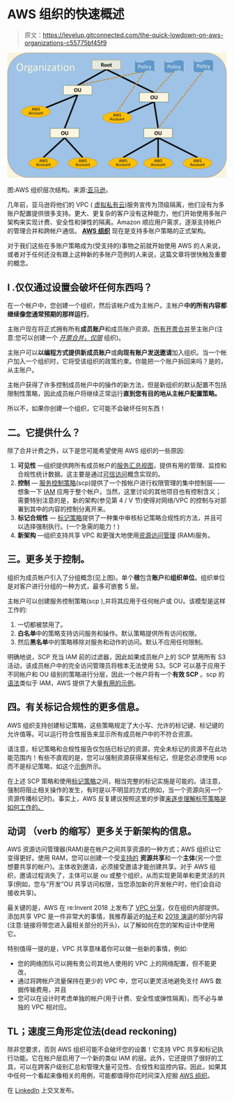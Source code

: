 # AWS 组织的快速概述

> 原文：<https://levelup.gitconnected.com/the-quick-lowdown-on-aws-organizations-c55775bf45f9>

![](img/eb55586c780ba2c5c55e96c201793cb0.png)

图:AWS 组织层次结构。来源:[亚马逊](https://docs.aws.amazon.com/organizations/latest/userguide/images/BasicOrganization.png)。

几年前，亚马逊将他们的 VPC ( [虚拟私有云](https://docs.aws.amazon.com/vpc/latest/userguide/what-is-amazon-vpc.html))服务宣传为顶级隔离，他们没有为多账户配置提供很多支持。更大、更复杂的客户没有这种能力，他们开始使用多账户架构来实现计费、安全性和弹性的隔离。Amazon 顺应用户需求，逐渐支持帐户的管理合并和跨帐户通信。 [**AWS 组织**](https://docs.aws.amazon.com/organizations/latest/userguide/orgs_introduction.html) 现在是支持多账户策略的正式架构。

对于我们这些在多账户策略成为(受支持的)事物之前就开始使用 AWS 的人来说，或者对于任何还没有跟上这种新的多账户范例的人来说，这篇文章将很快触及重要的概念。

## I .仅仅通过设置会破坏任何东西吗？

在一个帐户中，您创建一个组织，然后该帐户成为主帐户。主帐户**中的所有内容都继续像您通常预期的那样运行**。

主账户现在将正式拥有所有**成员账户**和成员账户资源。[所有开票合并](https://docs.aws.amazon.com/awsaccountbilling/latest/aboutv2/consolidated-billing.html)至主账户(注意:您可以创建一个 [*开票合并，仅限*](https://docs.aws.amazon.com/organizations/latest/userguide/orgs_getting-started_concepts.html#feature-set-cb-only) 组织)。

主账户可以**以编程方式提供新成员账户**或**向现有账户发送邀请**加入组织。当一个帐户加入一个组织时，它将受该组织的政策约束。你能把一个账户拆回来吗？是的，从主账户。

主帐户获得了许多控制成员帐户中的操作的新方法，但是新组织的默认配置不包括限制性策略，因此成员帐户将继续正常运行**直到您有目的地从主帐户配置策略。**

所以不，如果你创建一个组织，它可能不会破坏任何东西！

## 二。它提供什么？

除了合并计费之外，以下是您可能希望使用 AWS 组织的一些原因:

1.  **可见性** —组织提供跨所有成员帐户的[服务汇总视图](https://docs.aws.amazon.com/organizations/latest/userguide/orgs_integrated-services-list.html)，提供有用的管理、监控和合规性统计数据。这主要是通过[可信访问](https://docs.aws.amazon.com/organizations/latest/userguide/orgs_integrate_services.html)概念实现的。
2.  **控制** — [服务控制策略](https://docs.aws.amazon.com/organizations/latest/userguide/orgs_manage_policies_scp.html)(scp)提供了一个按帐户进行权限管理的集中控制层——想象一下 [IAM](https://docs.aws.amazon.com/IAM/latest/UserGuide/introduction.html) 应用于整个帐户。当然，这里讨论的其他项目也有控制含义；需要特别注意的是，新的架构(参见第 4 / V 节)使得对网络/VPC 的控制与对部署到其中的内容的控制分离开来。
3.  **标记合规性** — [标记策略](https://docs.aws.amazon.com/organizations/latest/userguide/orgs_manage_policies_tag-policies.html)提供了一种集中审核标记策略合规性的方法，并且可以选择强制执行。(一个急需的能力！)
4.  **新架构** —组织支持共享 VPC 和更强大地使用[资源访问管理](https://docs.aws.amazon.com/ram/latest/userguide/what-is.html) (RAM)服务。

## 三。更多关于控制。

组织为成员帐户引入了分组概念(见上图)。单个**根**包含**账户**和**组织单位**。组织单位是对客户进行分组的一种方式，最多可嵌套 5 层。

主帐户可以创建服务控制策略(scp ),并将其应用于任何帐户或 OU。该模型是这样工作的:

1.  一切都被禁用了。
2.  **白名单**中的策略支持访问服务和操作。默认策略提供所有访问权限。
3.  然后**黑名单**中的策略移除对服务和动作的访问。默认不应用任何限制。

明确地说，SCP 充当 IAM 前的过滤器，因此如果成员帐户上的 SCP 禁用所有 S3 活动，该成员帐户中的完全访问管理员将根本无法使用 S3。SCP 可以基于应用于不同帐户和 OU 级别的策略进行分层，因此一个帐户将有一个**有效 SCP** 。scp 的[语法](https://docs.aws.amazon.com/organizations/latest/userguide/orgs_reference_scp-syntax.html)类似于 IAM，AWS 提供了大量[有用的示例](https://docs.aws.amazon.com/organizations/latest/userguide/orgs_manage_policies_example-scps.html)。

## 四。有关标记合规性的更多信息。

AWS 组织支持创建标记策略，这些策略规定了大小写、允许的标记键、标记键的允许值等。可以运行符合性报告来显示所有成员帐户中的不符合资源。

请注意，标记策略和合规性报告仅包括已标记的资源，完全未标记的资源不在此功能范围内！有些不直观的是，您可以强制资源获得某些标记，但是您必须使用 scp 而不是标记策略，如这个[示例](https://docs.aws.amazon.com/organizations/latest/userguide/orgs_manage_policies_example-scps.html#example-require-tag-on-create)所示。

在上述 SCP 策略和使用[标记策略](https://docs.aws.amazon.com/organizations/latest/userguide/orgs_manage_policies_tag-policies-enforcement.html)之间，相当完整的标记实施是可能的。请注意，强制将阻止相关操作的发生，有时是以不明显的方式(例如，当一个资源向另一个资源传播标记时)。事实上，AWS 反复建议按照这里的步骤[来逐步理解标签策略是如何工作的。](https://docs.aws.amazon.com/organizations/latest/userguide/tag-policies-getting-started.html)

## 动词 （verb 的缩写）更多关于新架构的信息。

AWS 资源访问管理器(RAM)是在帐户之间共享资源的一种方式；AWS 组织让它变得更好。使用 RAM，您可以创建一个受[支持的](https://docs.aws.amazon.com/ram/latest/userguide/shareable.html) **资源共享**和一个**主体**(另一个您想要共享的帐户)。主体收到邀请，必须接受邀请才能创建共享。对于 AWS 组织，邀请过程消失了，主体可以是 ou 或整个组织，从而实现更简单和更灵活的共享(例如，您与“开发”OU 共享访问权限，当您添加新的开发帐户时，他们会自动接收共享)。

最关键的是，AWS 在 re:Invent 2018 上发布了 [VPC 分享](https://docs.aws.amazon.com/vpc/latest/userguide/vpc-sharing.html)，仅在组织内部提供。添加共享 VPC 是一件非常大的事情，我推荐最近的[帖子](https://aws.amazon.com/blogs/networking-and-content-delivery/vpc-sharing-a-new-approach-to-multiple-accounts-and-vpc-management/)和 [2018 演讲](https://youtu.be/ar6sLmJ45xs?t=1361)的部分内容(注意:链接将带您进入最相关部分的开头)，以了解如何在您的架构设计中使用它。

特别值得一提的是，VPC 共享意味着你可以做一些新的事情，例如:

*   您的网络团队可以拥有贵公司其他人使用的 VPC 上的网络配置，但不能更改，
*   通过将跨帐户流量保持在更少的 VPC 中，您可以更灵活地避免支付 AWS 数据传输费用，并且
*   您可以在设计时考虑单独的帐户(用于计费、安全性或弹性隔离)，而不必与单独的 VPC 相对应。

## TL；速度三角形定位法(dead reckoning)

除非您要求，否则 AWS 组织可能不会破坏您的设置！它支持 VPC 共享和标记执行功能。它在帐户层启用了一个新的类似 IAM 的层。此外，它还提供了很好的工具，可以在跨客户级别汇总和管理大量可见性、合规性和监控内容。因此，如果其中任何一个看起来像相关的用例，可能都值得你花时间深入挖掘 [AWS 组织](https://docs.aws.amazon.com/organizations/latest/userguide/orgs_introduction.html)。

在 [LinkedIn](https://www.linkedin.com/pulse/quick-lowdown-aws-organizations-matt-lievertz/) 上交叉发布。